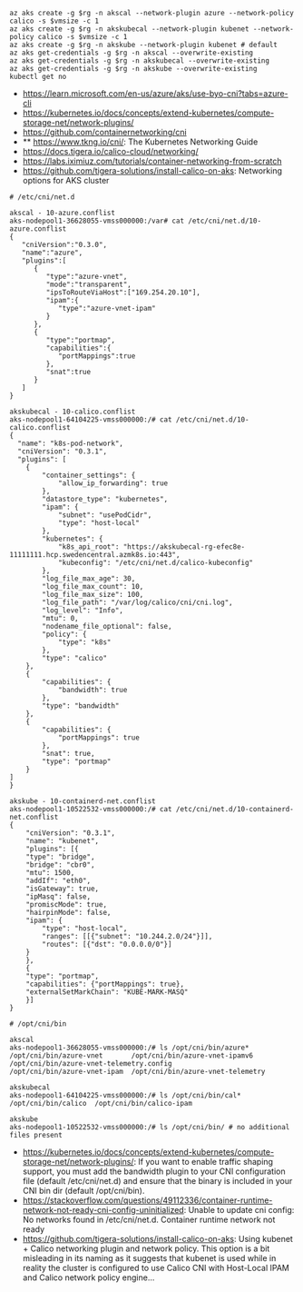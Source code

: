 ```
az aks create -g $rg -n akscal --network-plugin azure --network-policy calico -s $vmsize -c 1
az aks create -g $rg -n akskubecal --network-plugin kubenet --network-policy calico -s $vmsize -c 1
az aks create -g $rg -n akskube --network-plugin kubenet # default
az aks get-credentials -g $rg -n akscal --overwrite-existing
az aks get-credentials -g $rg -n akskubecal --overwrite-existing
az aks get-credentials -g $rg -n akskube --overwrite-existing
kubectl get no
```

- https://learn.microsoft.com/en-us/azure/aks/use-byo-cni?tabs=azure-cli
- https://kubernetes.io/docs/concepts/extend-kubernetes/compute-storage-net/network-plugins/
- https://github.com/containernetworking/cni
- ** https://www.tkng.io/cni/: The Kubernetes Networking Guide
- https://docs.tigera.io/calico-cloud/networking/
- https://labs.iximiuz.com/tutorials/container-networking-from-scratch
- https://github.com/tigera-solutions/install-calico-on-aks: Networking options for AKS cluster

```
# /etc/cni/net.d

akscal - 10-azure.conflist
aks-nodepool1-36628055-vmss000000:/var# cat /etc/cni/net.d/10-azure.conflist
{
   "cniVersion":"0.3.0",
   "name":"azure",
   "plugins":[
      {
         "type":"azure-vnet",
         "mode":"transparent",
         "ipsToRouteViaHost":["169.254.20.10"],
         "ipam":{
            "type":"azure-vnet-ipam"
         }
      },
      {
         "type":"portmap",
         "capabilities":{
            "portMappings":true
         },
         "snat":true
      }
   ]
}

akskubecal - 10-calico.conflist
aks-nodepool1-64104225-vmss000000:/# cat /etc/cni/net.d/10-calico.conflist
{
  "name": "k8s-pod-network",
  "cniVersion": "0.3.1",
  "plugins": [
	{
		"container_settings": {
			"allow_ip_forwarding": true
		},
		"datastore_type": "kubernetes",
		"ipam": {
			"subnet": "usePodCidr",
			"type": "host-local"
		},
		"kubernetes": {
			"k8s_api_root": "https://akskubecal-rg-efec8e-11111111.hcp.swedencentral.azmk8s.io:443",
			"kubeconfig": "/etc/cni/net.d/calico-kubeconfig"
		},
		"log_file_max_age": 30,
		"log_file_max_count": 10,
		"log_file_max_size": 100,
		"log_file_path": "/var/log/calico/cni/cni.log",
		"log_level": "Info",
		"mtu": 0,
		"nodename_file_optional": false,
		"policy": {
			"type": "k8s"
		},
		"type": "calico"
	},
	{
		"capabilities": {
			"bandwidth": true
		},
		"type": "bandwidth"
	},
	{
		"capabilities": {
			"portMappings": true
		},
		"snat": true,
		"type": "portmap"
	}
]
}

akskube - 10-containerd-net.conflist
aks-nodepool1-10522532-vmss000000:/# cat /etc/cni/net.d/10-containerd-net.conflist
{
    "cniVersion": "0.3.1",
    "name": "kubenet",
    "plugins": [{
    "type": "bridge",
    "bridge": "cbr0",
    "mtu": 1500,
    "addIf": "eth0",
    "isGateway": true,
    "ipMasq": false,
    "promiscMode": true,
    "hairpinMode": false,
    "ipam": {
        "type": "host-local",
        "ranges": [[{"subnet": "10.244.2.0/24"}]],
        "routes": [{"dst": "0.0.0.0/0"}]
    }
    },
    {
    "type": "portmap",
    "capabilities": {"portMappings": true},
    "externalSetMarkChain": "KUBE-MARK-MASQ"
    }]
}
```

```
# /opt/cni/bin

akscal
aks-nodepool1-36628055-vmss000000:/# ls /opt/cni/bin/azure*
/opt/cni/bin/azure-vnet       /opt/cni/bin/azure-vnet-ipamv6     /opt/cni/bin/azure-vnet-telemetry.config
/opt/cni/bin/azure-vnet-ipam  /opt/cni/bin/azure-vnet-telemetry

akskubecal
aks-nodepool1-64104225-vmss000000:/# ls /opt/cni/bin/cal*
/opt/cni/bin/calico  /opt/cni/bin/calico-ipam

akskube
aks-nodepool1-10522532-vmss000000:/# ls /opt/cni/bin/ # no additional files present
```

- https://kubernetes.io/docs/concepts/extend-kubernetes/compute-storage-net/network-plugins/: If you want to enable traffic shaping support, you must add the bandwidth plugin to your CNI configuration file (default /etc/cni/net.d) and ensure that the binary is included in your CNI bin dir (default /opt/cni/bin).
- https://stackoverflow.com/questions/49112336/container-runtime-network-not-ready-cni-config-uninitialized: Unable to update cni config: No networks found in /etc/cni/net.d. Container runtime network not ready
- https://github.com/tigera-solutions/install-calico-on-aks: Using kubenet + Calico networking plugin and network policy. This option is a bit misleading in its naming as it suggests that kubenet is used while in reality the cluster is configured to use Calico CNI with Host-Local IPAM and Calico network policy engine...

